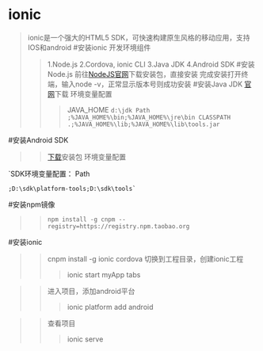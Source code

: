 # ionic
>ionic是一个强大的HTML5 SDK，可快速构建原生风格的移动应用，支持IOS和android
#安装ionic
>开发环境组件
>>1.Node.js
>>2.Cordova, ionic CLI
>>3.Java JDK
>>4.Android SDK
#安装Node.js
>>前往[NodeJS官网](https://nodejs.org/en/)下载安装包，直接安装
>>完成安装打开终端，输入node -v，正常显示版本号则成功安装
#安装Java JDK
>>[官网](http://www.oracle.com/technetwork/java/javase/downloads/index.html)下载
>>环境变量配置
>>>JAVA_HOME
	`d:\jdk
Path
	;%JAVA_HOME%\bin;%JAVA_HOME%\jre\bin
CLASSPATH
	.;%JAVA_HOME%\lib;%JAVA_HOME%\lib\tools.jar`

#安装Android SDK
>>[下载](https://developer.android.com/studio/index.html)安装包
>>环境变量配置
>>>
 `SDK环境变量配置：
Path
	
	;D:\sdk\platform-tools;D:\sdk\tools`

#安装npm镜像
>>`npm install -g cnpm --registry=https://registry.npm.taobao.org `

#安装ionic
>>cnpm install -g ionic cordova
>>切换到工程目录，创建ionic工程
>>>ionic start myApp tabs

>>进入项目，添加android平台
>>>ionic platform add android

>>查看项目
>>>ionic serve 